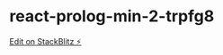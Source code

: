 # react-prolog-min-2-trpfg8

[Edit on StackBlitz ⚡️](https://stackblitz.com/edit/react-prolog-min-2-trpfg8)